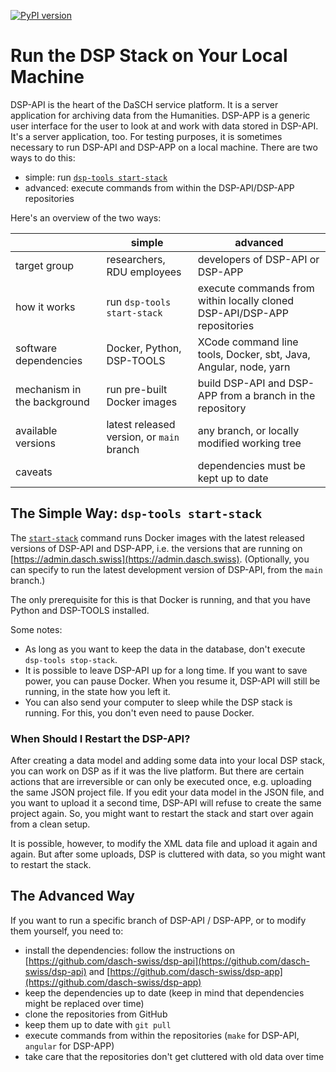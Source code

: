 [![PyPI version](https://badge.fury.io/py/dsp-tools.svg)](https://badge.fury.io/py/dsp-tools)

# Run the DSP Stack on Your Local Machine 

DSP-API is the heart of the DaSCH service platform. 
It is a server application for archiving data from the Humanities. 
DSP-APP is a generic user interface for the user to look at and work with data stored in DSP-API. 
It's a server application, too. 
For testing purposes, it is sometimes necessary to run DSP-API and DSP-APP on a local machine. 
There are two ways to do this:

- simple: run [`dsp-tools start-stack`](./cli-commands.md#start-stack)
- advanced: execute commands from within the DSP-API/DSP-APP repositories

Here's an overview of the two ways:

|                             | simple                                    | advanced                                                                 |
| --------------------------- | ----------------------------------------- | ------------------------------------------------------------------------ |
| target group                | researchers, RDU employees                | developers of DSP-API or DSP-APP                                         |
| how it works                | run `dsp-tools start-stack`               | execute commands from within locally cloned DSP-API/DSP-APP repositories |
| software dependencies       | Docker, Python, DSP-TOOLS                 | XCode command line tools, Docker, sbt, Java, Angular, node, yarn         |
| mechanism in the background | run pre-built Docker images               | build DSP-API and DSP-APP from a branch in the repository                |
| available versions          | latest released version, or `main` branch | any branch, or locally modified working tree                             |
| caveats                     |                                           | dependencies must be kept up to date                                     |



## The Simple Way: `dsp-tools start-stack`

The [`start-stack`](./cli-commands.md#start-stack) command runs Docker images 
with the latest released versions of DSP-API and DSP-APP, 
i.e. the versions that are running on [https://admin.dasch.swiss](https://admin.dasch.swiss).
(Optionally, you can specify to run the latest development version of DSP-API, from the `main` branch.)

The only prerequisite for this is that Docker is running, 
and that you have Python and DSP-TOOLS installed.

Some notes:

- As long as you want to keep the data in the database, don't execute `dsp-tools stop-stack`. 
- It is possible to leave DSP-API up for a long time. 
  If you want to save power, you can pause Docker. 
  When you resume it, DSP-API will still be running, in the state how you left it.
- You can also send your computer to sleep while the DSP stack is running. 
  For this, you don't even need to pause Docker.



### When Should I Restart the DSP-API?

After creating a data model and adding some data into your local DSP stack, 
you can work on DSP as if it was the live platform. 
But there are certain actions that are irreversible or can only be executed once, 
e.g. uploading the same JSON project file. 
If you edit your data model in the JSON file, 
and you want to upload it a second time, 
DSP-API will refuse to create the same project again. 
So, you might want to restart the stack and start over again from a clean setup.

It is possible, however, to modify the XML data file and upload it again and again. 
But after some uploads, DSP is cluttered with data, so you might want to restart the stack.



## The Advanced Way

If you want to run a specific branch of DSP-API / DSP-APP, or to modify them yourself, you need to:

- install the dependencies: 
  follow the instructions on [https://github.com/dasch-swiss/dsp-api](https://github.com/dasch-swiss/dsp-api)
  and [https://github.com/dasch-swiss/dsp-app](https://github.com/dasch-swiss/dsp-app)
- keep the dependencies up to date (keep in mind that dependencies might be replaced over time)
- clone the repositories from GitHub
- keep them up to date with `git pull`
- execute commands from within the repositories (`make` for DSP-API, `angular` for DSP-APP)
- take care that the repositories don't get cluttered with old data over time
